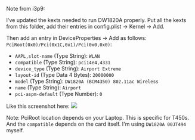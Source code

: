 Note from i3p9:

I've updated the kexts needed to run DW1820A properly. Put all the kexts from this folder, add their entries in config.plist -> Kernel -> Add.

Then add an entry in DeviceProperties -> Add as follows:
`PciRoot(0x0)/Pci(0x1C,0x1)/Pci(0x0,0x0)`:
* `AAPL,slot-name` (Type String): `WLAN`
* `compatible` (Type String): `pci14e4,4331`
* `device_type` (Type String): `Airport Extreme`
* `layout-id` (Type Data 4 Bytes): `20000000`
* `model` (Type String): `DW1820A (BCM4350) 802.11ac Wireless`
* `name` (Type String): `Airport`
* `pci-aspm-default` (Type Number): `0`

Like this screenshot here:
![](https://i.imgur.com/fiLoF74.png)

Note: PciRoot location depends on your Laptop. This is specific for T450s. And the `compatible` depends on the card itself. I'm using `DW1820A 00JT494` myself. 